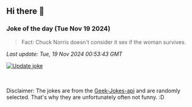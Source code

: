 ## Hi there 👋

### Joke of the day (Tue Nov 19 2024)
<!-- joke -->
>Fact: Chuck Norris doesn't consider it sex if the woman survives.
<!-- /joke -->

*Last update: Tue, 19 Nov 2024 00:53:43 GMT*

[![Update joke](https://github.com/nclskfm/nclskfm/actions/workflows/joke.yml/badge.svg)](https://github.com/nclskfm/nclskfm/actions/workflows/joke.yml)

<br><br>
Disclaimer: The jokes are from the [Geek-Jokes-api](https://github.com/sameerkumar18/geek-joke-api) and are randomly selected. That's why they are unfortunately often not funny. :D
